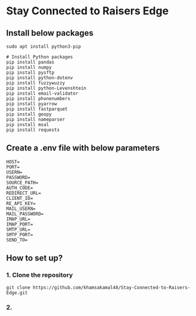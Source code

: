 # Stay Connected to Raisers Edge

## Install below packages
```shell
sudo apt install python3-pip

# Install Python packages
pip install pandas
pip install numpy
pip install pysftp
pip install python-dotenv
pip install fuzzywuzzy
pip install python-Levenshtein
pip install email-validator
pip install phonenumbers
pip install pyarrow
pip install fastparquet
pip install geopy
pip install nameparser
pip install msal
pip install requests
```

## Create a .env file with below parameters
```shell
HOST=
PORT=
USERN=
PASSWORD=
SOURCE_PATH=
AUTH_CODE=
REDIRECT_URL=
CLIENT_ID=
RE_API_KEY=
MAIL_USERN=
MAIL_PASSWORD=
IMAP_URL=
IMAP_PORT=
SMTP_URL=
SMTP_PORT=
SEND_TO=
```
## How to set up?

### 1. Clone the repository

```shell
git clone https://github.com/khamsakamal48/Stay-Connected-to-Raisers-Edge.git
```

### 2. 